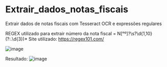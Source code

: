 # Extrair_dados_notas_fiscais
Extrair dados de notas fiscais com Tesseract OCR e expressões regulares


REGEX utilizado para extrair número da nota fiscal = N[°º]?\s?\d{1,10}(?:\.\d{3})*
Site utilizado: https://regex101.com/

![image](https://github.com/RenataVerasVenturim/Extrair_dados_notas_fiscais/assets/129551549/44d2b002-7692-4716-89d5-1a9c0a0fba60)


Resultado:
![image](https://github.com/RenataVerasVenturim/Extrair_dados_notas_fiscais/assets/129551549/eec39e96-fc5e-473f-ab0c-fd3920612105)
